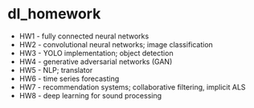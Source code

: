 # dl_homework
* HW1 - fully connected neural networks
* HW2 - convolutional neural networks; image classification
* HW3 - YOLO implementation; object detection
* HW4 - generative adversarial networks (GAN)
* HW5 - NLP; translator
* HW6 - time series forecasting
* HW7 - recommendation systems; collaborative filtering, implicit ALS
* HW8 - deep learning for sound processing
